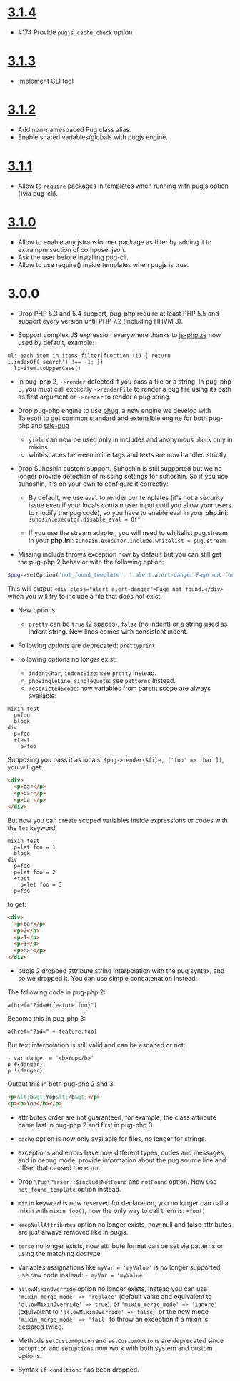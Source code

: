 # [3.1.4](https://github.com/pug-php/pug/compare/3.1.3...3.1.4)

- #174 Provide `pugjs_cache_check` option


# [3.1.3](https://github.com/pug-php/pug/compare/3.1.2...3.1.3)

- Implement [CLI tool](https://www.phug-lang.com/#cli)


# [3.1.2](https://github.com/pug-php/pug/compare/3.1.1...3.1.2)

- Add non-namespaced Pug class alias.
- Enable shared variables/globals with pugjs engine.


# [3.1.1](https://github.com/pug-php/pug/compare/3.1.0...3.1.1)

- Allow to `require` packages in templates when running with pugjs
option ()via pug-cli).


# [3.1.0](https://github.com/pug-php/pug/compare/3.0.0...3.1.0)

- Allow to enable any jstransformer package as filter by adding it
to extra.npm section of composer.json.
- Ask the user before installing pug-cli.
- Allow to use require() inside templates when pugjs is true.


# 3.0.0

- Drop PHP 5.3 and 5.4 support, pug-php require at least PHP 5.5 and
support every version until PHP 7.2 (including HHVM 3).

- Support complex JS expression everywhere thanks to
[js-phpize](https://github.com/pug-php/js-phpize) now used by default,
example:

```pug
ul: each item in items.filter(function (i) { return i.indexOf('search') !== -1; })
  li=item.toUpperCase()
```

- In pug-php 2, `->render` detected if you pass a file or a string. In
pug-php 3, you must call explicitly `->renderFile` to render a pug file
using its path as first argument or `->render` to render a pug string.

- Drop pug-php engine to use [phug](github.com/phug-php/phug), a new engine we
develop with Talesoft to get common standard and extensible engine for both
pug-php and [tale-pug](https://github.com/Talesoft/tale-pug)

  - `yield` can now be used only in includes and anonymous `block` only in mixins
  - whitespaces between inline tags and texts are now handled strictly

- Drop Suhoshin custom support. Suhoshin is still supported but we no longer
provide detection of missing settings for suhoshin. So if you use suhoshin, it's
on your own to configure it correctly:

  - By default, we use `eval` to render our templates (it's not a security issue
  even if your locals contain user input until you allow your users to modify
  the pug code), so you have to enable eval in your **php.ini**:
  `suhosin.executor.disable_eval = Off`
  
  - If you use the stream adapter, you will need to whiltelist pug.stream
  in your **php.ini**: `suhosin.executor.include.whitelist = pug.stream`

- Missing include throws exception now by default but you can still get the
pug-php 2 behavior with the following option:
```php
$pug->setOption('not_found_template', '.alert.alert-danger Page not found.');
```
This will output `<div class="alert alert-danger">Page not found.</div>` when
you will try to include a file that does not exist.

- New options:
  - `pretty` can be `true` (2 spaces), `false` (no indent) or a string used as
  indent string. New lines comes with consistent indent.

- Following options are deprecated: `prettyprint`

- Following options no longer exist:
  - `indentChar`, `indentSize`: see `pretty` instead.
  - `phpSingleLine`, `singleQuote`: see `patterns` instead.
  - `restrictedScope`: now variables from parent scope are always available:
```pug
mixin test
  p=foo
  block
div
  p=foo
  +test
    p=foo
```
Supposing you pass it as locals: `$pug->render($file, ['foo' => 'bar'])`,
you will get:
```html
<div>
  <p>bar</p>
  <p>bar</p>
  <p>bar</p>
</div>
```
But now you can create scoped variables inside expressions or codes with
the `let` keyword:
```pug
mixin test
  p=let foo = 1
  block
div
  p=foo
  p=let foo = 2
  +test
    p=let foo = 3
  p=foo
```
to get:
```html
<div>
  <p>bar</p>
  <p>2</p>
  <p>1</p>
  <p>3</p>
  <p>bar</p>
</div>
```

- pugjs 2 dropped attribute string interpolation with the pug syntax, and
so we dropped it. You can use simple concatenation instead:

The following code in pug-php 2:
```pug
a(href="?id=#{feature.foo}")
```

Become this in pug-php 3:
```pug
a(href="?id=" + feature.foo)
```

But text interpolation is still valid and can be escaped or not:

```pug
- var danger = '<b>Yop</b>'
p #{danger}
p !{danger}
```

Output this in both pug-php 2 and 3:

```html
<p>&lt;b&gt;Yop&lt;/b&gt;</p>
<p><b>Yop</b></p>
```

- attributes order are not guaranteed, for example, the class attribute
came last in pug-php 2 and first in pug-php 3.

- `cache` option is now only available for files, no longer for strings.

- exceptions and errors have now different types, codes and messages, and
in debug mode, provide information about the pug source line and offset
that caused the error.

- Drop `\Pug\Parser::$includeNotFound` and `notFound` option. Now use
`not_found_template` option instead.

- `mixin` keyword is now reserved for declaration, you no longer can
call a mixin with `mixin foo()`, now the only way to call them is:
`+foo()`

- `keepNullAttributes` option no longer exists, now null and false
attributes are just always removed like in pugjs.

- `terse` no longer exists, now attribute format can be set via patterns
or using the matching doctype.

- Variables assignations like `myVar = 'myValue'` is no longer supported,
use raw code instead: `- myVar = 'myValue'`

- `allowMixinOverride` option no longer exists, instead you can use
`'mixin_merge_mode' => 'replace'` (default value and equivalent to
`'allowMixinOverride' => true`), or `'mixin_merge_mode' => 'ignore'`
(equivalent to `'allowMixinOverride' => false`), or the new mode
`'mixin_merge_mode' => 'fail'` to throw an exception if a mixin
is declared twice.

- Methods `setCustomOption` and `setCustomOptions` are deprecated
since `setOption` and `setOptions` now work with both system and
custom options.

- Syntax `if condition:` has been dropped.